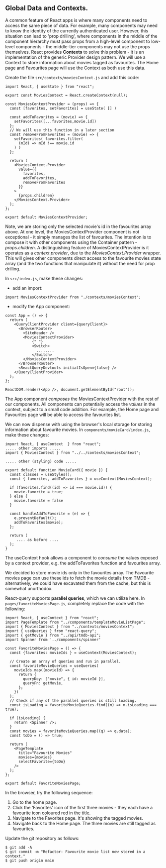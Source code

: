 ## Global Data and Contexts.

A common feature of React apps is where many components need to access the same piece of data. For example, many components may need to know the identity of the currently authenticated user. However, this situation can lead to 'prop drilling', where components in the middle of the component hierarchy must pass props from a high-level component to low-level components - the middle-tier components may not use the props themselves. React provides __Contexts__ to solve this problem - it is an implementation of the generic Provider design pattern. We will use a Context to store information about movies tagged as favourites. The Home page and Favourites page will use the Context as both use this data.

Create the file `src/contexts/moviesContext.js` and add this code:

```
import React, { useState } from "react";

export const MoviesContext = React.createContext(null);

const MoviesContextProvider = (props) => {
  const [favorites, setFavorites] = useState( [] )

  const addToFavorites = (movie) => {
    setFavorites([...favorites,movie.id])
  };
  // We will use this function in a later section
  const removeFromFavorites = (movie) => {
    setFavorites( favorites.filter(
      (mId) => mId !== movie.id
    ) )
  };

  return (
    <MoviesContext.Provider
      value={{
        favorites,
        addToFavorites,
        removeFromFavorites
      }}
    >
      {props.children}
    </MoviesContext.Provider>
  );
};

export default MoviesContextProvider;
```
Note, we are storing only the selected movie's id in the favourites array above. At one level, the MoviesContextProvider component is not exceptional - it simply manages the list of favourites. The intention is to compose it with other components using the Container pattern - _props.children_. A distinguishing feature of MoviesContextProvider is it operates as a _context provider_, due to the _MoviesContext.Provider_ wrapper. This will gives other components direct access to the favourite movies state array (and the two functions that manipulate it) without the need for prop drilling.

In `src/index.js`, make these changes:

- add an import:

```
import MoviesContextProvider from "./contexts/moviesContext";
```

- modify the App component:

```
const App = () => {
  return (
    <QueryClientProvider client={queryClient}>
      <BrowserRouter>
        <SiteHeader />
        <MoviesContextProvider>
            {" "}
            <Switch>
              ........
            </Switch>
        </MoviesContextProvider>
      </BrowserRouter>
      <ReactQueryDevtools initialIsOpen={false} />
    </QueryClientProvider>
  );
};

ReactDOM.render(<App />, document.getElementById("root"));
```
The App component _composes_ the MoviesContextProvider with the rest of our components. All components can potentially access the _values_ in the context, subject to a small code addition. For example, the Home page and Favourites page will be able to access the favourites list. 

We can now dispense with using the browser's local storage for storing information about favourite movies. In `components/movieCard/index.js`, make these changes:
~~~
import React, { useContext  } from "react";
..... other imports .....
import { MoviesContext } from "../../contexts/moviesContext";

..... other (styling) code .....

export default function MovieCard({ movie }) {
  const classes = useStyles();
  const { favorites, addToFavorites } = useContext(MoviesContext);

  if (favorites.find((id) => id === movie.id)) {
    movie.favorite = true;
  } else {
    movie.favorite = false
  }

  const handleAddToFavorite = (e) => {
    e.preventDefault();
    addToFavorites(movie);
  };

  return (
     .... as before ....
  );
}
~~~
The useContext hook allows a component to _consume_ the values exposed by a context provider, e.g. the addToFavorites function and favourites array. 

We decided to store movie ids only in the favourites array. The Favourite movies page can use these ids to fetch the movie details from TMDB - alternatively, we could have excavated them from the cache, but this is somewhat unorthodox.

React-query supports __parallel queries__, which we can utilize here. In `pages/favoriteMoviesPage.js`, completely replace the code with the following:
```
import React, { useContext } from "react";
import PageTemplate from "../components/templateMovieListPage";
import { MoviesContext } from "../contexts/moviesContext";
import { useQueries } from "react-query";
import { getMovie } from "../api/tmdb-api";
import Spinner from '../components/spinner'

const FavoriteMoviesPage = () => {
  const {favorites: movieIds } = useContext(MoviesContext);

  // Create an array of queries and run in parallel.
  const favoriteMovieQueries = useQueries(
    movieIds.map((movieId) => {
      return {
        queryKey: ["movie", { id: movieId }],
        queryFn: getMovie,
      };
    })
  );
  // Check if any of the parallel queries is still loading.
  const isLoading = favoriteMovieQueries.find((m) => m.isLoading === true);

  if (isLoading) {
    return <Spinner />;
  }
  const movies = favoriteMovieQueries.map((q) => q.data);
  const toDo = () => true;

  return (
    <PageTemplate
      title="Favourite Movies"
      movies={movies}
      selectFavorite={toDo}
    />
  );
};

export default FavoriteMoviesPage;
```

In the browser, try the following sequence:

1. Go to the home page.
1. Click the 'Favorites' icon of the first three movies - they each have a favourite icon coloured red in the title.
1. Navigate to the Favorites page. It's showing the tagged movies.
1. Navigate back to the Home page. The three movies are still tagged as favourites. 

Update the git repository as follows:

```
$ git add -A
$ git commit -m "Refactor: Favourite movie list now stored in a context."
$ git push origin main

```

```

```

```

```
